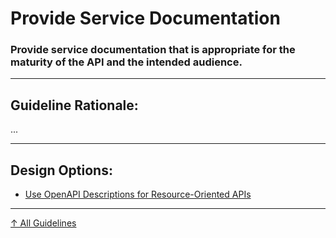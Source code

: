 # Provide Service Documentation

### Provide service documentation that is appropriate for the maturity of the API and the intended audience.

---

## Guideline Rationale:

...


---

## Design Options:

- [Use OpenAPI Descriptions for Resource-Oriented APIs](what/openapi-documentation/ "...")

---

[↑ All Guidelines](../..)
